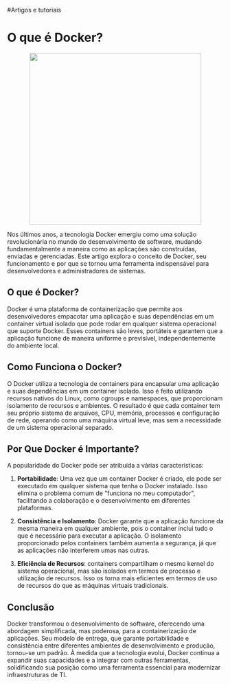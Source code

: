 #Artigos e tutoriais

# O que é Docker?
<p align="center">
  <img src="https://encrypted-tbn0.gstatic.com/images?q=tbn:ANd9GcSmnoy15Fxymg3RzmahZmewIDnN9k9ncJMZuJfuNwqGUCmd_f36yBJzPTVtqbil2N3JBCI&usqp=CAU" width="400">
</p>



Nos últimos anos, a tecnologia Docker emergiu como uma solução revolucionária no mundo do desenvolvimento de software, mudando fundamentalmente a maneira como as aplicações são construídas, enviadas e gerenciadas. Este artigo explora o conceito de Docker, seu funcionamento e por que se tornou uma ferramenta indispensável para desenvolvedores e administradores de sistemas.

## O que é Docker?

Docker é uma plataforma de containerização que permite aos desenvolvedores empacotar uma aplicação e suas dependências em um container virtual isolado que pode rodar em qualquer sistema operacional que suporte Docker. Esses containers são leves, portáteis e garantem que a aplicação funcione de maneira uniforme e previsível, independentemente do ambiente local.

## Como Funciona o Docker?

O Docker utiliza a tecnologia de containers para encapsular uma aplicação e suas dependências em um container isolado. Isso é feito utilizando recursos nativos do Linux, como cgroups e namespaces, que proporcionam isolamento de recursos e ambientes. O resultado é que cada container tem seu próprio sistema de arquivos, CPU, memória, processos e configuração de rede, operando como uma máquina virtual leve, mas sem a necessidade de um sistema operacional separado.

## Por Que Docker é Importante?

A popularidade do Docker pode ser atribuída a várias características:

1. **Portabilidade**: Uma vez que um container Docker é criado, ele pode ser executado em qualquer sistema que tenha o Docker instalado. Isso elimina o problema comum de "funciona no meu computador", facilitando a colaboração e o desenvolvimento em diferentes plataformas.

2. **Consistência e Isolamento**: Docker garante que a aplicação funcione da mesma maneira em qualquer ambiente, pois o container inclui tudo o que é necessário para executar a aplicação. O isolamento proporcionado pelos containers também aumenta a segurança, já que as aplicações não interferem umas nas outras.

3. **Eficiência de Recursos**: containers compartilham o mesmo kernel do sistema operacional, mas são isolados em termos de processo e utilização de recursos. Isso os torna mais eficientes em termos de uso de recursos do que as máquinas virtuais tradicionais.

## Conclusão

Docker transformou o desenvolvimento de software, oferecendo uma abordagem simplificada, mas poderosa, para a containerização de aplicações. Seu modelo de entrega, que garante portabilidade e consistência entre diferentes ambientes de desenvolvimento e produção, tornou-se um padrão. À medida que a tecnologia evolui, Docker continua a expandir suas capacidades e a integrar com outras ferramentas, solidificando sua posição como uma ferramenta essencial para modernizar infraestruturas de TI.
